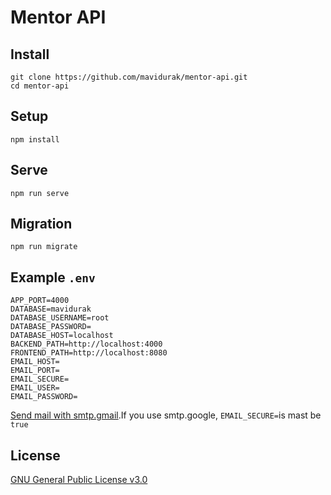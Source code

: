 # Mentor API

## Install
```
git clone https://github.com/mavidurak/mentor-api.git
cd mentor-api
```
## Setup
```
npm install
```
## Serve
```
npm run serve
```
## Migration
```
npm run migrate
```
## Example `.env`

```
APP_PORT=4000
DATABASE=mavidurak
DATABASE_USERNAME=root
DATABASE_PASSWORD=
DATABASE_HOST=localhost
BACKEND_PATH=http://localhost:4000
FRONTEND_PATH=http://localhost:8080
EMAIL_HOST=
EMAIL_PORT=
EMAIL_SECURE=
EMAIL_USER=
EMAIL_PASSWORD=
```

[Send mail with smtp.gmail](https://support.google.com/mail/answer/7126229?visit_id=637363760481005370-2213185597&hl=tr&rd=1).If you use smtp.google, ```EMAIL_SECURE=```is mast be ```true```
## License
[GNU General Public License v3.0](LICENSE)
